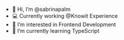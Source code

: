- 👋 Hi, I’m @sabrinapalm
- 💻 Currently working @Knowit Experience
- 👀 I’m interested in Frontend Development
- 🌱 I’m currently learning TypeScript
